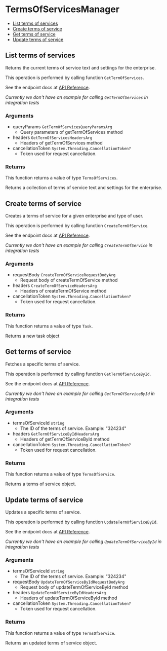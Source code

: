 # TermsOfServicesManager


- [List terms of services](#list-terms-of-services)
- [Create terms of service](#create-terms-of-service)
- [Get terms of service](#get-terms-of-service)
- [Update terms of service](#update-terms-of-service)

## List terms of services

Returns the current terms of service text and settings
for the enterprise.

This operation is performed by calling function `GetTermOfServices`.

See the endpoint docs at
[API Reference](https://developer.box.com/reference/get-terms-of-services/).

*Currently we don't have an example for calling `GetTermOfServices` in integration tests*

### Arguments

- queryParams `GetTermOfServicesQueryParamsArg`
  - Query parameters of getTermOfServices method
- headers `GetTermOfServicesHeadersArg`
  - Headers of getTermOfServices method
- cancellationToken `System.Threading.CancellationToken?`
  - Token used for request cancellation.


### Returns

This function returns a value of type `TermsOfServices`.

Returns a collection of terms of service text and settings for the
enterprise.


## Create terms of service

Creates a terms of service for a given enterprise
and type of user.

This operation is performed by calling function `CreateTermOfService`.

See the endpoint docs at
[API Reference](https://developer.box.com/reference/post-terms-of-services/).

*Currently we don't have an example for calling `CreateTermOfService` in integration tests*

### Arguments

- requestBody `CreateTermOfServiceRequestBodyArg`
  - Request body of createTermOfService method
- headers `CreateTermOfServiceHeadersArg`
  - Headers of createTermOfService method
- cancellationToken `System.Threading.CancellationToken?`
  - Token used for request cancellation.


### Returns

This function returns a value of type `Task`.

Returns a new task object


## Get terms of service

Fetches a specific terms of service.

This operation is performed by calling function `GetTermOfServiceById`.

See the endpoint docs at
[API Reference](https://developer.box.com/reference/get-terms-of-services-id/).

*Currently we don't have an example for calling `GetTermOfServiceById` in integration tests*

### Arguments

- termsOfServiceId `string`
  - The ID of the terms of service. Example: "324234"
- headers `GetTermOfServiceByIdHeadersArg`
  - Headers of getTermOfServiceById method
- cancellationToken `System.Threading.CancellationToken?`
  - Token used for request cancellation.


### Returns

This function returns a value of type `TermsOfService`.

Returns a terms of service object.


## Update terms of service

Updates a specific terms of service.

This operation is performed by calling function `UpdateTermOfServiceById`.

See the endpoint docs at
[API Reference](https://developer.box.com/reference/put-terms-of-services-id/).

*Currently we don't have an example for calling `UpdateTermOfServiceById` in integration tests*

### Arguments

- termsOfServiceId `string`
  - The ID of the terms of service. Example: "324234"
- requestBody `UpdateTermOfServiceByIdRequestBodyArg`
  - Request body of updateTermOfServiceById method
- headers `UpdateTermOfServiceByIdHeadersArg`
  - Headers of updateTermOfServiceById method
- cancellationToken `System.Threading.CancellationToken?`
  - Token used for request cancellation.


### Returns

This function returns a value of type `TermsOfService`.

Returns an updated terms of service object.


